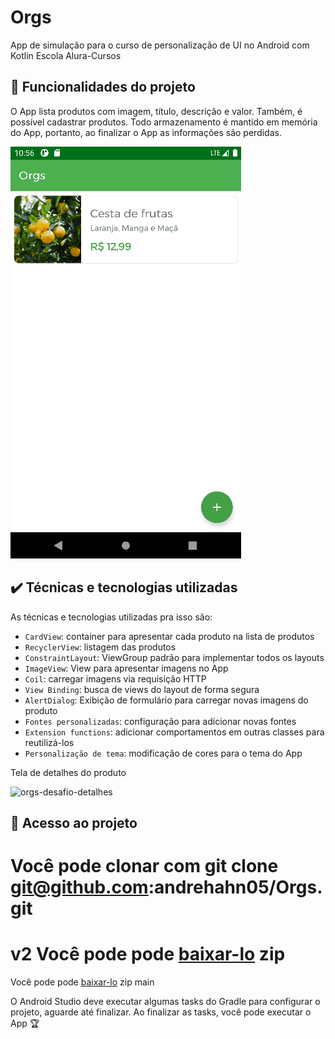 
# Orgs

App de simulação para o curso de personalização de UI no Android com Kotlin Escola Alura-Cursos

## 🔨 Funcionalidades do projeto

O App lista produtos com imagem, título, descrição e valor. Também, é possível cadastrar produtos. Todo armazenamento é mantido em memória do App, portanto, ao finalizar o App as informações são perdidas.

![](img/amostra.gif)

## ✔️ Técnicas e tecnologias utilizadas

As técnicas e tecnologias utilizadas pra isso são:

- `CardView`: container para apresentar cada produto na lista de produtos
- `RecyclerView`: listagem das produtos
- `ConstraintLayout`: ViewGroup padrão para implementar todos os layouts
- `ImageView`: View para apresentar imagens no App
- `Coil`: carregar imagens via requisição HTTP
- `View Binding`: busca de views do layout de forma segura
- `AlertDialog`: Exibição de formulário para carregar novas imagens do produto
- `Fontes personalizadas`: configuração para adicionar novas fontes
- `Extension functions`: adicionar comportamentos em outras classes para reutilizá-los
- `Personalização de tema`: modificação de cores para o tema do App



Tela de detalhes do produto

![orgs-desafio-detalhes](https://user-images.githubusercontent.com/8989346/124600562-3a743e00-de3d-11eb-9d45-15e8a8d2976f.gif)


## 📁 Acesso ao projeto

Você pode clonar com git clone git@github.com:andrehahn05/Orgs.git
======
v2
Você pode pode [baixar-lo](https://github.com/andrehahn05/Orgs/archive/refs/heads/v2.zip) zip
======
Você pode pode [baixar-lo](https://github.com/andrehahn05/Orgs/archive/refs/heads/main.zip) zip
main

O Android Studio deve executar algumas tasks do Gradle para configurar o projeto, aguarde até finalizar. Ao finalizar as tasks, você pode executar o App 🏆 
